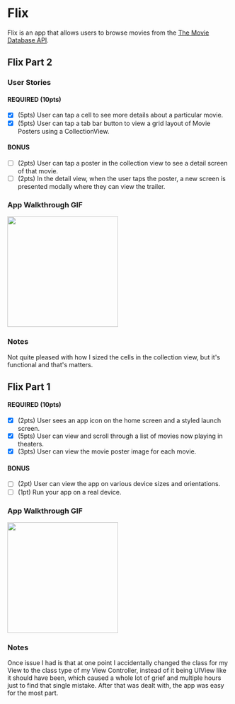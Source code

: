 # Flix

Flix is an app that allows users to browse movies from the [The Movie Database API](http://docs.themoviedb.apiary.io/#).

## Flix Part 2

### User Stories

#### REQUIRED (10pts)
- [x] (5pts) User can tap a cell to see more details about a particular movie.
- [x] (5pts) User can tap a tab bar button to view a grid layout of Movie Posters using a CollectionView.

#### BONUS
- [ ] (2pts) User can tap a poster in the collection view to see a detail screen of that movie.
- [ ] (2pts) In the detail view, when the user taps the poster, a new screen is presented modally where they can view the trailer.

### App Walkthrough GIF

<img src="https://user-images.githubusercontent.com/72324721/154199785-217f6c97-ad56-42f0-8ab4-399a55653cd7.gif" width=250><br>

### Notes
Not quite pleased with how I sized the cells in the collection view, but it's functional and that's matters.

## Flix Part 1

#### REQUIRED (10pts)
- [x] (2pts) User sees an app icon on the home screen and a styled launch screen.
- [x] (5pts) User can view and scroll through a list of movies now playing in theaters.
- [x] (3pts) User can view the movie poster image for each movie.

#### BONUS
- [ ] (2pt) User can view the app on various device sizes and orientations.
- [ ] (1pt) Run your app on a real device.

### App Walkthrough GIF

<img src="https://user-images.githubusercontent.com/72324721/153186450-067a379b-96ab-4dcf-b1d1-e35dd30ca74f.gif" width=250><br>

### Notes
Once issue I had is that at one point I accidentally changed the class for my View to the class type of my View Controller, instead of it being UIView like it should have been, which caused a whole lot of grief and multiple hours just to find that single mistake. After that was dealt with, the app was easy for the most part.
